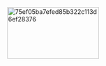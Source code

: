 <img width="210" height="119" alt="75ef05ba7efed85b322c113d6ef28376" src="https://github.com/user-attachments/assets/c4365f87-5b7d-481a-a3fa-109807d8e172" />
